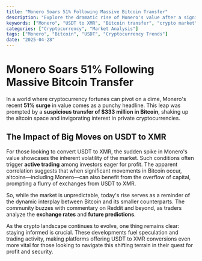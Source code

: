 ```yaml
---
title: "Monero Soars 51% Following Massive Bitcoin Transfer"
description: "Explore the dramatic rise of Monero's value after a significant $333 million Bitcoin transfer, indicating volatile market conditions for altcoins like USDT to XMR."
keywords: ["Monero", "USDT to XMR", "Bitcoin transfer", "crypto market", "altcoins"]
categories: ["Cryptocurrency", "Market Analysis"]
tags: ["Monero", "Bitcoin", "USDT", "Cryptocurrency Trends"]
date: "2025-04-28"
---
```


# Monero Soars 51% Following Massive Bitcoin Transfer

In a world where cryptocurrency fortunes can pivot on a dime, Monero's recent **51% surge** in value comes as a punchy headline. This leap was prompted by a **suspicious transfer of $333 million in Bitcoin**, shaking up the altcoin space and invigorating interest in private cryptocurrencies.

## The Impact of Big Moves on USDT to XMR 

For those looking to convert USDT to XMR, the sudden spike in Monero's value showcases the inherent volatility of the market. Such conditions often trigger **active trading** among investors eager for profit. The apparent correlation suggests that when significant movements in Bitcoin occur, altcoins—including Monero—can also benefit from the overflow of capital, prompting a flurry of exchanges from USDT to XMR.

So, while the market is unpredictable, today's rise serves as a reminder of the dynamic interplay between Bitcoin and its smaller counterparts. The community buzzes with commentary on Reddit and beyond, as traders analyze the **exchange rates** and **future predictions**.

As the crypto landscape continues to evolve, one thing remains clear: staying informed is crucial. These developments fuel speculation and trading activity, making platforms offering USDT to XMR conversions even more vital for those looking to navigate this shifting terrain in their quest for profit and security.